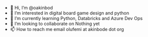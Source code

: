 - 👋 Hi, I’m @oakinbod
- 👀 I’m interested in digital board game design and python
- 🌱 I’m currently learning Python, Databricks and Azure Dev Ops
- 💞️ I’m looking to collaborate on Nothing yet
- 📫 How to reach me email olufemi at akinbode dot org

<!---
oakinbod/oakinbod is a ✨ special ✨ repository because its `README.md` (this file) appears on your GitHub profile.
You can click the Preview link to take a look at your changes.
--->
